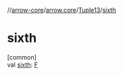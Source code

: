 //[arrow-core](../../../index.md)/[arrow.core](../index.md)/[Tuple13](index.md)/[sixth](sixth.md)

# sixth

[common]\
val [sixth](sixth.md): [F](index.md)
